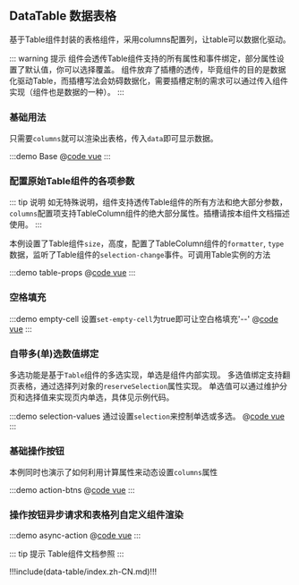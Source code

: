 ## DataTable 数据表格

基于Table组件封装的表格组件，采用columns配置列，让table可以数据化驱动。

::: warning 提示
组件会透传Table组件支持的所有属性和事件绑定，部分属性设置了默认值，你可以选择覆盖。
组件放弃了插槽的透传，毕竟组件的目的是数据化驱动Table，而插槽写法会妨碍数据化，需要插槽定制的需求可以通过传入组件实现（组件也是数据的一种）。
:::

### 基础用法

只需要`columns`就可以渲染出表格，传入`data`即可显示数据。

:::demo Base
@[code vue](@demo/data-table/Base.vue)
:::

### 配置原始Table组件的各项参数

::: tip 说明 
如无特殊说明，组件支持透传Table组件的所有方法和绝大部分参数，`columns`配置项支持TableColumn组件的绝大部分属性。插槽请按本组件文档描述使用。
:::

本例设置了Table组件`size`，高度，配置了TableColumn组件的`formatter`, `type`数据，监听了Table组件的`selection-change`事件。可调用Table实例的方法

:::demo table-props
@[code vue](@demo/data-table/table-props.vue)
:::

### 空格填充

:::demo empty-cell 设置`set-empty-cell`为true即可让空白格填充'--'
@[code vue](@demo/data-table/empty-cell.vue)
:::

### 自带多(单)选数值绑定

多选功能是基于`Table`组件的多选实现，单选是组件内部实现。
多选值绑定支持翻页表格，通过选择列对象的`reserveSelection`属性实现。
单选值可以通过维护分页和选择值来实现页内单选，具体见示例代码。

:::demo selection-values 通过设置`selection`来控制单选或多选。 
@[code vue](@demo/data-table/selection-values.vue)
:::

### 基础操作按钮

本例同时也演示了如何利用计算属性来动态设置`columns`属性

:::demo action-btns
@[code vue](@demo/data-table/action-btns.vue)
:::

### 操作按钮异步请求和表格列自定义组件渲染

:::demo async-action
@[code vue](@demo/data-table/async-action.vue)
:::

::: tip 提示
Table组件文档参照 <element-link component="Table"></element-link>
:::


!!!include(data-table/index.zh-CN.md)!!!